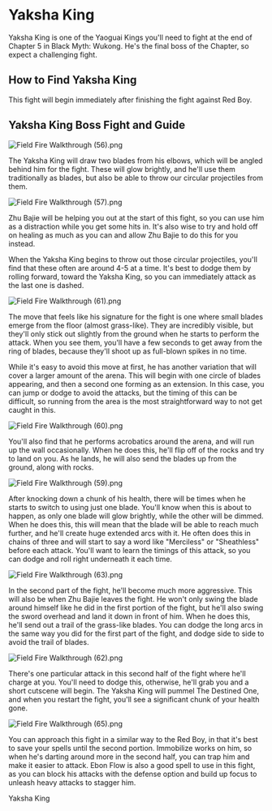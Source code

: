 # Yaksha King

Yaksha King is one of the Yaoguai Kings you'll need to fight at the end of Chapter 5 in Black Myth: Wukong. He's the final boss of the Chapter, so expect a challenging fight. 

## How to Find Yaksha King

This fight will begin immediately after finishing the fight against Red Boy. 

## Yaksha King Boss Fight and Guide

![Field Fire Walkthrough \(56\).png](https://oyster.ignimgs.com/mediawiki/apis.ign.com/black-myth-wukong/3/30/Field_Fire_Walkthrough_%2856%29.png)

The Yaksha King will draw two blades from his elbows, which will be angled behind him for the fight. These will glow brightly, and he'll use them traditionally as blades, but also be able to throw our circular projectiles from them. 

![Field Fire Walkthrough \(57\).png](https://oyster.ignimgs.com/mediawiki/apis.ign.com/black-myth-wukong/b/bf/Field_Fire_Walkthrough_%2857%29.png)

Zhu Bajie will be helping you out at the start of this fight, so you can use him as a distraction while you get some hits in. It's also wise to try and hold off on healing as much as you can and allow Zhu Bajie to do this for you instead. 

When the Yaksha King begins to throw out those circular projectiles, you'll find that these often are around 4-5 at a time. It's best to dodge them by rolling forward, toward the Yaksha King, so you can immediately attack as the last one is dashed. 

![Field Fire Walkthrough \(61\).png](https://oyster.ignimgs.com/mediawiki/apis.ign.com/black-myth-wukong/4/4c/Field_Fire_Walkthrough_%2861%29.png)

The move that feels like his signature for the fight is one where small blades emerge from the floor (almost grass-like). They are incredibly visible, but they'll only stick out slightly from the ground when he starts to perform the attack. When you see them, you'll have a few seconds to get away from the ring of blades, because they'll shoot up as full-blown spikes in no time. 

While it's easy to avoid this move at first, he has another variation that will cover a larger amount of the arena. This will begin with one circle of blades appearing, and then a second one forming as an extension. In this case, you can jump or dodge to avoid the attacks, but the timing of this can be difficult, so running from the area is the most straightforward way to not get caught in this. 

![Field Fire Walkthrough \(60\).png](https://oyster.ignimgs.com/mediawiki/apis.ign.com/black-myth-wukong/8/8d/Field_Fire_Walkthrough_%2860%29.png)

You'll also find that he performs acrobatics around the arena, and will run up the wall occasionally. When he does this, he'll flip off of the rocks and try to land on you. As he lands, he will also send the blades up from the ground, along with rocks. 

![Field Fire Walkthrough \(59\).png](https://oyster.ignimgs.com/mediawiki/apis.ign.com/black-myth-wukong/6/67/Field_Fire_Walkthrough_%2859%29.png)

After knocking down a chunk of his health, there will be times when he starts to switch to using just one blade. You'll know when this is about to happen, as only one blade will glow brightly, while the other will be dimmed. When he does this, this will mean that the blade will be able to reach much further, and he'll create huge extended arcs with it. He often does this in chains of three and will start to say a word like "Merciless" or "Sheathless" before each attack. You'll want to learn the timings of this attack, so you can dodge and roll right underneath it each time. 

![Field Fire Walkthrough \(63\).png](https://oyster.ignimgs.com/mediawiki/apis.ign.com/black-myth-wukong/b/b7/Field_Fire_Walkthrough_%2863%29.png)

In the second part of the fight, he'll become much more aggressive. This will also be when Zhu Bajie leaves the fight. He won't only swing the blade around himself like he did in the first portion of the fight, but he'll also swing the sword overhead and land it down in front of him. When he does this, he'll send out a trail of the grass-like blades. You can dodge the long arcs in the same way you did for the first part of the fight, and dodge side to side to avoid the trail of blades. 

![Field Fire Walkthrough \(62\).png](https://oyster.ignimgs.com/mediawiki/apis.ign.com/black-myth-wukong/5/58/Field_Fire_Walkthrough_%2862%29.png)

There's one particular attack in this second half of the fight where he'll charge at you. You'll need to dodge this, otherwise, he'll grab you and a short cutscene will begin. The Yaksha King will pummel The Destined One, and when you restart the fight, you'll see a significant chunk of your health gone. 

![Field Fire Walkthrough \(65\).png](https://oyster.ignimgs.com/mediawiki/apis.ign.com/black-myth-wukong/5/53/Field_Fire_Walkthrough_%2865%29.png)

You can approach this fight in a similar way to the Red Boy, in that it's best to save your spells until the second portion. Immobilize works on him, so when he's darting around more in the second half, you can trap him and make it easier to attack. Ebon Flow is also a good spell to use in this fight, as you can block his attacks with the defense option and build up focus to unleash heavy attacks to stagger him. 

Yaksha King